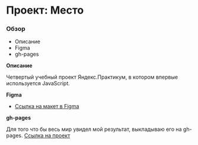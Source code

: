 # Проект: Место

### Обзор
* Описание
* Figma
* gh-pages

**Описание**

Четвертый учебный проект Яндекс.Практикум, в котором впервые используется JavaScript.

**Figma**

* [Ссылка на макет в Figma](https://www.figma.com/file/2cn9N9jSkmxD84oJik7xL7/JavaScript.-Sprint-4?node-id=0%3A1)

**gh-pages**

Для того что бы весь мир увидел мой результат, выкладываю его на gh-pages.
[Ссылка на проект](https://maxim7137.github.io/mesto/)